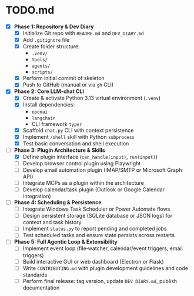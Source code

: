 # TODO.md

- [X] **Phase 1: Repository & Dev Diary**
  - [X] Initialize Git repo with `README.md` and `DEV_DIARY.md`
  - [X] Add `.gitignore` file
  - [X] Create folder structure:
    - `.venv/`
    - `tools/`
    - `agents/`
    - `scripts/`
  - [X] Perform initial commit of skeleton
  - [X] Push to GitHub (manual or via `gh` CLI)

- [X] **Phase 2: Core LLM-chat CLI**
  - [X] Create & activate Python 3.13 virtual environment (`.venv`)
  - [X] Install dependencies:
    - `openai`
    - `langchain`
    - CLI framework `typer`
  - [X] Scaffold `chat.py` CLI with context persistence
  - [X] Implement `/shell` skill with Python `subprocess`
  - [X] Test basic conversation and shell execution

- [ ] **Phase 3: Plugin Architecture & Skills**
  - [X] Define plugin interface (`can_handle(input)`, `run(input)`)
  - [ ] Develop browser control plugin using Playwright
  - [ ] Develop email automation plugin (IMAP/SMTP or Microsoft Graph API)
  - [ ] Integrate MCPs as a plugin within the architecture
  - [ ] Develop calendar/task plugin (Outlook or Google Calendar integration)

- [ ] **Phase 4: Scheduling & Persistence**
  - [ ] Integrate Windows Task Scheduler or Power Automate flows
  - [ ] Design persistent storage (SQLite database or JSON logs) for context and task history
  - [ ] Implement `status.py` to report pending and completed jobs
  - [ ] Test scheduled tasks and ensure state persists across restarts

- [ ] **Phase 5: Full Agentic Loop & Extensibility**
  - [ ] Implement event loop (file‐watcher, calendar/event triggers, email triggers)
  - [ ] Build interactive GUI or web dashboard (Electron or Flask)
  - [ ] Write `CONTRIBUTING.md` with plugin development guidelines and code standards
  - [ ] Perform final release: tag version, update `DEV_DIARY.md`, publish documentation
